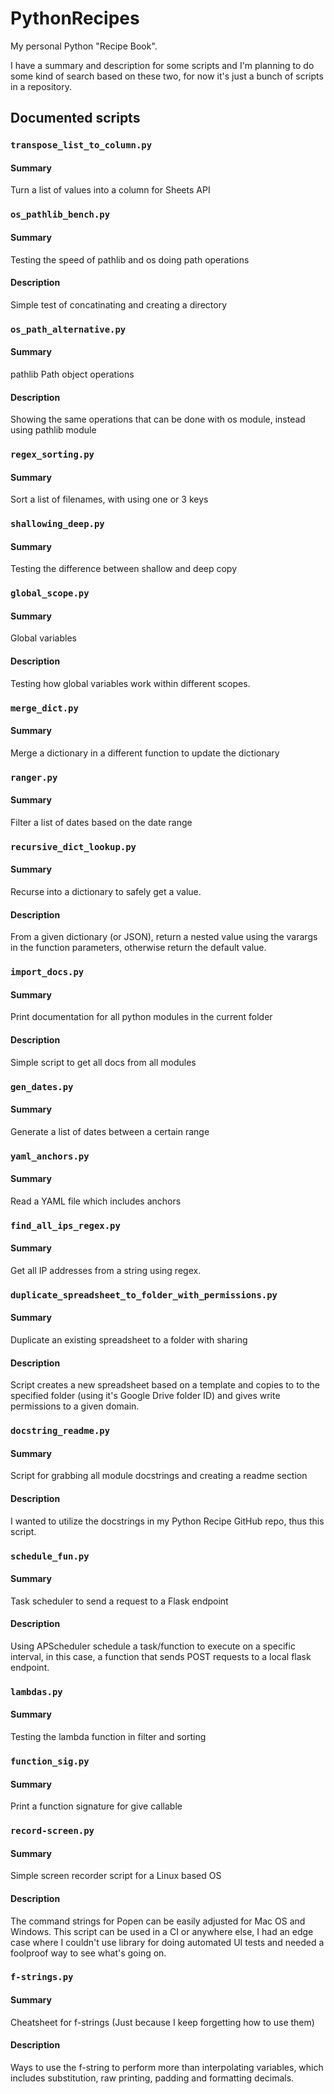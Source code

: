 # PythonRecipes

My personal Python "Recipe Book".

I have a summary and description for some scripts and I'm planning to do some
kind of search based on these two, for now it's just a bunch of scripts in a
repository.

## Documented scripts

### `transpose_list_to_column.py`

#### Summary

Turn a list of values into a column for Sheets API

### `os_pathlib_bench.py`

#### Summary

Testing the speed of pathlib and os doing path operations

#### Description

Simple test of concatinating and creating a directory

### `os_path_alternative.py`

#### Summary

pathlib Path object operations

#### Description

Showing the same operations that can be done with os module, instead using pathlib module

### `regex_sorting.py`

#### Summary

Sort a list of filenames, with using one or 3 keys

### `shallowing_deep.py`

#### Summary

Testing the difference between shallow and deep copy

### `global_scope.py`

#### Summary

Global variables

#### Description

Testing how global variables work within different scopes.

### `merge_dict.py`

#### Summary

Merge a dictionary in a different function to update the dictionary

### `ranger.py`

#### Summary

Filter a list of dates based on the date range

### `recursive_dict_lookup.py`

#### Summary

Recurse into a dictionary to safely get a value.

#### Description

From a given dictionary (or JSON), return a nested value using the varargs in the function parameters, otherwise return the default value.

### `import_docs.py`

#### Summary

Print documentation for all python modules in the current folder

#### Description

Simple script to get all docs from all modules

### `gen_dates.py`

#### Summary

Generate a list of dates between a certain range

### `yaml_anchors.py`

#### Summary

Read a YAML file which includes anchors

### `find_all_ips_regex.py`

#### Summary

Get all IP addresses from a string using regex.

### `duplicate_spreadsheet_to_folder_with_permissions.py`

#### Summary

Duplicate an existing spreadsheet to a folder with sharing

#### Description

Script creates a new spreadsheet based on a template and copies to to the specified folder (using it's Google Drive folder ID) and gives write permissions to a given domain.

### `docstring_readme.py`

#### Summary

Script for grabbing all module docstrings and creating a readme section

#### Description

I wanted to utilize the docstrings in my Python Recipe GitHub repo, thus this script.

### `schedule_fun.py`

#### Summary

Task scheduler to send a request to a Flask endpoint

#### Description

Using APScheduler schedule a task/function to execute on a specific interval, in this case, a function that sends POST requests to a local flask endpoint.

### `lambdas.py`

#### Summary

Testing the lambda function in filter and sorting

### `function_sig.py`

#### Summary

Print a function signature for give callable

### `record-screen.py`

#### Summary

Simple screen recorder script for a Linux based OS

#### Description

The command strings for Popen can be easily adjusted for Mac OS and Windows. This script can be used in a CI or anywhere else, I had an edge case where I couldn't use library for doing automated UI tests and needed a foolproof way to see what's going on.

### `f-strings.py`

#### Summary

Cheatsheet for f-strings (Just because I keep forgetting how to use them)

#### Description

Ways to use the f-string to perform more than interpolating variables, which includes substitution, raw printing, padding and formatting decimals.
